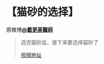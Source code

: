 # 【猫砂的选择】
原微博[**@戴更基醫師**](https://m.weibo.cn/detail/4422002452400360)
> 选完猫砂盆、接下来要选择猫砂了
>
> [视频地址](http://t.cn/Ains3NNd)
